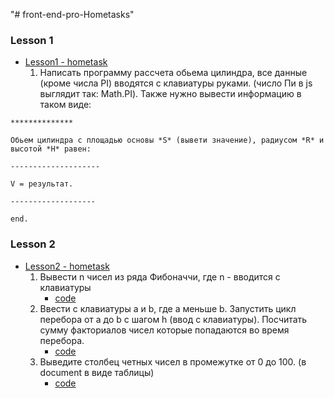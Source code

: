 "# front-end-pro-Hometasks" 
### Lesson 1
* [Lesson1 - hometask](https://github.com/tsokh/front-end-pro-Hometasks/tree/master/Lesson1%20-%20hometask)
	1. Написать программу рассчета обьема цилиндра, все данные (кроме числа PI) вводятся с клавиатуры руками. (число Пи в js выглядит так: Math.PI). Также нужно вывести информацию в таком виде:

`**************`

`Обьем цилиндра с площадью основы *S* (вывети значение), радиусом *R* и высотой *H* равен:`

`--------------------`

`V = результат.`

`-------------------`

`end.`

### Lesson 2
* [Lesson2 - hometask](https://github.com/tsokh/front-end-pro-Hometasks/tree/master/Lesson2%20-%20hometask)
	1. Вывести n чисел из ряда Фибоначчи, где n - вводится с клавиатуры
		* [code](https://github.com/tsokh/front-end-pro-Hometasks/tree/master/Lesson2%20-%20hometask/Task%201)
	2. Ввести с клавиатуры a и b, где а меньше b. Запустить цикл перебора от a до b с шагом h (ввод с клавиатуры).
    Посчитать сумму факториалов чисел которые попадаются во время перебора.
    	* [code](https://github.com/tsokh/front-end-pro-Hometasks/tree/master/Lesson2%20-%20hometask/Task%202)
    3. Выведите столбец четных чисел в промежутке от 0 до 100. (в document в виде таблицы)
    	* [code](https://github.com/tsokh/front-end-pro-Hometasks/tree/master/Lesson2%20-%20hometask/Task%203)